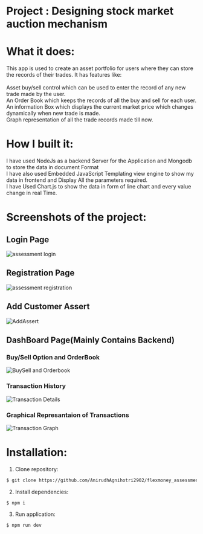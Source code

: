 
# Project : Designing stock market auction mechanism

# What it does:
This app is used to create an asset portfolio for users where they can store the records of their trades.
It has features like:<br><br>
Asset buy/sell control which can be used to enter the record of any new trade made by the user.<br>
An Order Book which keeps the records of all the buy and sell for each user.<br>
An information Box which displays the current market price which changes dynamically when new trade is made.<br>
Graph representation of all the trade records made till now.<br>

# How I built it:
I have used NodeJs as a backend Server for the Application and Mongodb to store the data in document Format<br>
I have also used Embedded JavaScript Templating view engine to show my data in frontend and Display All the parameters required.<br>
I have Used Chart.js to show the data in form of line chart and every value change in real Time.

# Screenshots of the project:

## Login Page
![assessment login](https://user-images.githubusercontent.com/72650662/207453767-eec20239-b545-460e-8414-88dfda453bd3.png)

## Registration Page
![assessment registration](https://user-images.githubusercontent.com/72650662/207452390-d92b383c-cc7d-499d-a1ed-767670f86eaa.png)

## Add Customer Assert
![AddAssert](https://user-images.githubusercontent.com/72650662/208647793-aec2cc02-bd4c-4939-a42c-bb3f2c9a7971.png)


## DashBoard Page(Mainly Contains Backend)

### Buy/Sell Option and OrderBook
![BuySell and Orderbook](https://user-images.githubusercontent.com/72650662/208648171-513b4336-58ef-4a2e-9b00-06c72068a9b0.png)

### Transaction History
![Transaction Details](https://user-images.githubusercontent.com/72650662/208648388-8b5d821b-286d-4779-bb5a-32652f5e6196.png)

### Graphical Represantaion of Transactions
![Transaction Graph](https://user-images.githubusercontent.com/72650662/208648590-b362f4e9-8586-4079-a36d-6de022046d80.png)




# Installation:
1. Clone repository:
```bash
$ git clone https://github.com/AnirudhAgnihotri2902/flexmoney_assessment.git
```
2. Install dependencies:
```bas
$ npm i
```
3. Run application:
```bash
$ npm run dev
```
